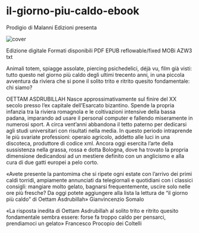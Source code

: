 # il-giorno-piu-caldo-ebook

Prodigio di Malanni Edizioni presenta

![cover](https://github.com/taleo/il-giorno-piu-caldo-ebook/il-giorno-piu-caldo-cover-web.png)

Edizione digitale
Formati disponibili
PDF
EPUB reflowable/fixed
MOBi
AZW3
txt


Animali totem, spiagge assolate, piercing psichedelici, déjà vu, film già visti: tutto questo nel giorno più caldo degli ultimi trecento anni, in una piccola avventura da riviera che si pone il solito trito e ritrito quesito fondamentale: chi siamo?  

OETTAM ASDRUBILLAH Nasce approssimativamente sul finire del XX secolo presso l’ex capitale dell’Esarcato bizantino. Spende la propria infanzia tra la riviera romagnola e le coltivazioni intensive della bassa padana, imparando ad usare il personal computer e fallendo miseramente in numerosi sport. A circa vent’anni abbandona il tetto paterno per dedicarsi agli studi universitari con risultati nella media. In questo periodo intraprende le più svariate professioni: operaio agricolo, addetto alle luci in una discoteca, produttore di codice xml. Ancora oggi esercita l’arte della sussistenza nella grassa, rossa e dotta Bologna, dove ha trovato la propria dimensione dedicandosi ad un mestiere definito con un anglicismo e alla cura di due gatti europei a pelo corto.   

«Avete presente la pantomima che si ripete ogni estate con l’arrivo dei primi caldi torridi, ampiamente annunciati da telegiornali e quotidiani con i classici consigli: mangiare molto gelato, bagnarsi frequentemente, uscire solo nelle ore più fresche? Da oggi potete aggiungere alla lista la lettura de “il giorno più caldo” di Oettam Asdrubillah» 
Gianvincenzio Somalo  

«La risposta inedita di Oettam Asdrubillah al solito trito e ritrito quesito fondamentale sembra essere: forse fa troppo caldo per pensarci, prendiamoci un gelato» 
Francesco Procopio dei Coltelli
